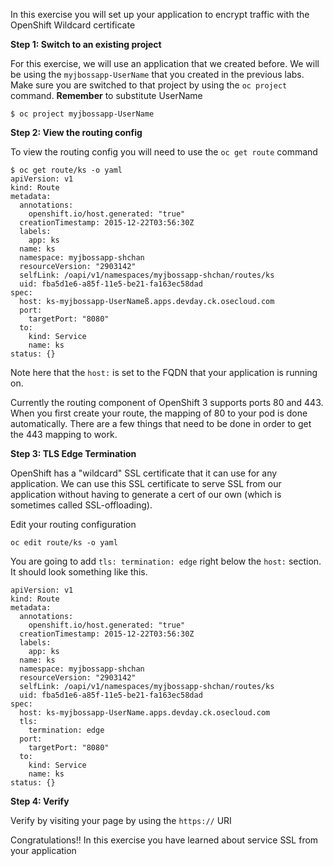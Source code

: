 In this exercise you will set up your application to encrypt traffic with the OpenShift Wildcard certificate

**Step 1: Switch to an existing project**

For this exercise, we will use an application that we created before. We will be using the `myjbossapp-UserName` that you created in the previous labs. Make sure you are switched to that project by using the `oc project` command. **Remember** to substitute UserName

```
$ oc project myjbossapp-UserName
```

**Step 2: View the routing config**

To view the routing config you will need to use the `oc get route` command

```
$ oc get route/ks -o yaml
apiVersion: v1
kind: Route
metadata:
  annotations:
    openshift.io/host.generated: "true"
  creationTimestamp: 2015-12-22T03:56:30Z
  labels:
    app: ks
  name: ks
  namespace: myjbossapp-shchan
  resourceVersion: "2903142"
  selfLink: /oapi/v1/namespaces/myjbossapp-shchan/routes/ks
  uid: fba5d1e6-a85f-11e5-be21-fa163ec58dad
spec:
  host: ks-myjbossapp-UserNameß.apps.devday.ck.osecloud.com
  port:
    targetPort: "8080"
  to:
    kind: Service
    name: ks
status: {}
```

Note here that the `host:` is set to the FQDN that your application is running on. 

Currently the routing component of OpenShift 3 supports ports 80 and 443. When you first create your route, the mapping of 80 to your pod is done automatically. There are a few things that need to be done in order to get the 443 mapping to work.

**Step 3: TLS Edge Termination**

OpenShift has a "wildcard" SSL certificate that it can use for any application. We can use this SSL certificate to serve SSL from our application without having to generate a cert of our own (which is sometimes called SSL-offloading).

Edit your routing configuration

```
oc edit route/ks -o yaml
```

You are going to add `tls: termination: edge` right below the `host:` section. It should look something like this.

```
apiVersion: v1
kind: Route
metadata:
  annotations:
    openshift.io/host.generated: "true"
  creationTimestamp: 2015-12-22T03:56:30Z
  labels:
    app: ks
  name: ks
  namespace: myjbossapp-shchan
  resourceVersion: "2903142"
  selfLink: /oapi/v1/namespaces/myjbossapp-shchan/routes/ks
  uid: fba5d1e6-a85f-11e5-be21-fa163ec58dad
spec:
  host: ks-myjbossapp-UserName.apps.devday.ck.osecloud.com
  tls:
    termination: edge
  port:
    targetPort: "8080"
  to:
    kind: Service
    name: ks
status: {}
```

**Step 4: Verify**

Verify by visiting your page by using the `https://` URI


Congratulations!! In this exercise you have learned about service SSL from your application

